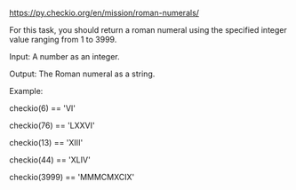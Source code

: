 https://py.checkio.org/en/mission/roman-numerals/

For this task, you should return a roman numeral using the specified integer value ranging from 1 to 3999.

Input: A number as an integer.

Output: The Roman numeral as a string.

Example:

checkio(6) == 'VI'

checkio(76) == 'LXXVI'

checkio(13) == 'XIII'

checkio(44) == 'XLIV'

checkio(3999) == 'MMMCMXCIX'
